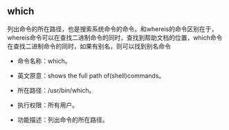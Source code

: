##  which

列出命令的所在路径，也是搜索系统命令的命令。和whereis的命令区别在于，whereis命令可以在查找二进制命令的同时，查找到帮助文档的位置，which命令在查找二进制命令的同时，如果有别名，则可以找到别名命令

- 命令名称：which。

-  英文原意：shows the full path of(shell)commands。

-  所在路径：/usr/bin/which。

-  执行权限：所有用户。

-  功能描述：列出命令的所在路径。

  

